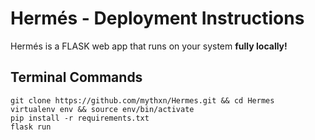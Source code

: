 # Hermés - Deployment Instructions

Hermés is a FLASK web app that runs on your system **fully locally!**

##  Terminal Commands

    git clone https://github.com/mythxn/Hermes.git && cd Hermes
    virtualenv env && source env/bin/activate
    pip install -r requirements.txt
    flask run
